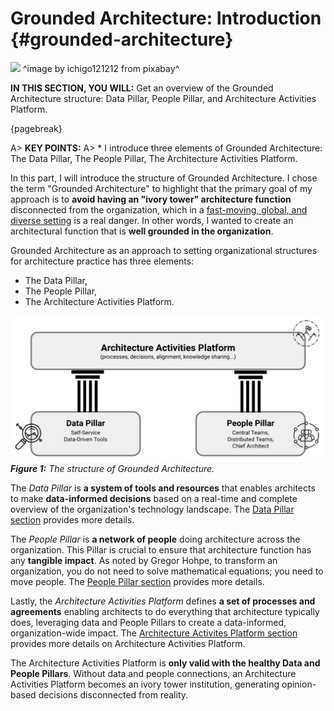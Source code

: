 

# Grounded Architecture: Introduction {#grounded-architecture}

![](assets/images/arch/buildings-205986_1920.jpg)
^image by ichigo121212 from pixabay^

**IN THIS SECTION, YOU WILL:** Get an overview of the Grounded Architecture structure: Data Pillar, People Pillar, and Architecture Activities Platform.

{pagebreak}

A> **KEY POINTS:**
A> * I introduce three elements of Grounded Architecture: The Data Pillar, The People Pillar, The Architecture Activities Platform.

In this part, I will introduce the structure of Grounded Architecture. I chose the term "Grounded Architecture" to highlight that the primary goal of my approach is to **avoid having an "ivory tower" architecture function** disconnected from the organization, which in a [fast-moving, global, and diverse setting](#context) is a real danger. In other words, I wanted to create an architectural function that is **well grounded in the organization**.

Grounded Architecture as an approach to setting organizational structures for architecture practice has three elements:
* The Data Pillar,
* The People Pillar,
* The Architecture Activities Platform.

![](assets/images/model.png)
***Figure 1:** The structure of Grounded Architecture.*

The *Data Pillar* is **a system of tools and resources** that enables architects to make **data-informed decisions** based on a real-time and complete overview of the organization's technology landscape. The [Data Pillar section](#data) provides more details.

The *People Pillar* is **a network of people** doing architecture across the organization. This Pillar is crucial to ensure that architecture function has any **tangible impact**. As noted by Gregor Hohpe, to transform an organization, you do not need to solve mathematical equations; you need to move people. The [People Pillar section](#people) provides more details.

Lastly, the *Architecture Activities Platform* defines **a set of processes and agreements** enabling architects to do everything that architecture typically does, leveraging data and People Pillars to create a data-informed, organization-wide impact. The [Architecture Activites Platform section](#activities-platform) provides more details on Architecture Activities Platform. 

The Architecture Activities Platform is **only valid with the healthy Data and People Pillars**. Without data and people connections, an Architecture Activities Platform becomes an ivory tower institution, generating opinion-based decisions disconnected from reality.

